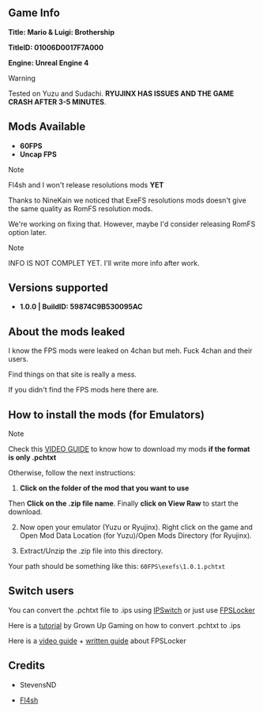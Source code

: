 ## Game Info

**Title: Mario & Luigi: Brothership**

**TitleID: 01006D0017F7A000**

**Engine: Unreal Engine 4**

> [!WARNING]
Tested on Yuzu and Sudachi. **RYUJINX HAS ISSUES AND THE GAME CRASH AFTER 3-5 MINUTES**.

## Mods Available

- **60FPS**
- **Uncap FPS**

> [!NOTE]
Fl4sh and I won't release resolutions mods **YET**

Thanks to NineKain we noticed that ExeFS resolutions mods doesn't give the same quality as RomFS resolution mods.

We're working on fixing that. However, maybe I'd consider releasing RomFS option later.

> [!NOTE]
INFO IS NOT COMPLET YET. I'll write more info after work.

## Versions supported

- **1.0.0 | BuildID: 59874C9B530095AC**

## About the mods leaked

I know the FPS mods were leaked on 4chan but meh. Fuck 4chan and their users.

Find things on that site is really a mess.

If you didn't find the FPS mods here there are.

## How to install the mods (for Emulators)

> [!NOTE]
Check this [VIDEO GUIDE](https://youtu.be/ij5fLfaZAWc?si=kBf1FVzheZY5SMgz) to know how to download my mods **if the format is only .pchtxt**

Otherwise, follow the next instructions:

1. **Click on the folder of the mod that you want to use**

Then **Click on the .zip file name**. Finally **click on View Raw** to start the download.

2. Now open your emulator (Yuzu or Ryujinx). Right click on the game and Open Mod Data Location (for Yuzu)/Open Mods Directory (for Ryujinx).

3. Extract/Unzip the .zip file into this directory.

Your path should be something like this: `60FPS\exefs\1.0.1.pchtxt`

## Switch users

You can convert  the .pchtxt file to .ips using [IPSwitch](https://github.com/3096/ipswitch) or just use [FPSLocker](https://github.com/masagrator/FPSLocker)

Here is a [tutorial](https://youtu.be/m-V6Rs2sm9w?si=-b10u6yv0dhih5Kk) by Grown Up Gaming on how to convert .pchtxt to .ips

Here is a [video guide](https://youtu.be/0X5g6HF7LB4?si=n-UtFAEAj2VtjEQQ) + [written guide](https://rentry.co/NSwitch60FPSLockerGuide) about FPSLocker

## Credits 

- StevensND

- [Fl4sh](https://github.com/Fl4sh9174/Switch-Ultrawide-Mods)